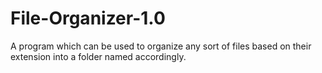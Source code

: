 # File-Organizer-1.0
A program which can be used to organize any sort of files based on their extension into a folder named accordingly.
